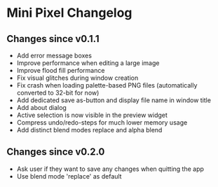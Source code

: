 # Mini Pixel Changelog

## Changes since v0.1.1

* Add error message boxes
* Improve performance when editing a large image
* Improve flood fill performance
* Fix visual glitches during window creation
* Fix crash when loading palette-based PNG files (automatically converted to 32-bit for now)
* Add dedicated save as-button and display file name in window title
* Add about dialog
* Active selection is now visible in the preview widget
* Compress undo/redo-steps for much lower memory usage
* Add distinct blend modes replace and alpha blend

## Changes since v0.2.0

* Ask user if they want to save any changes when quitting the app
* Use blend mode 'replace' as default
